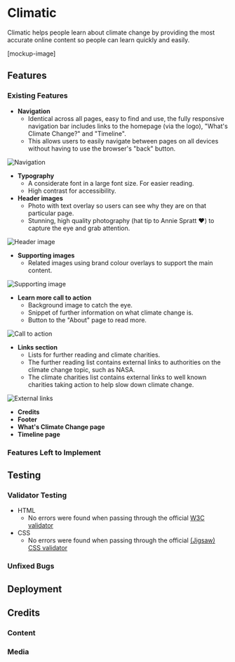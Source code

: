 # Climatic

Climatic helps people learn about climate change by providing the most accurate online content so people can learn quickly and easily.

[mockup-image]

## Features 

### Existing Features

- **Navigation**
  - Identical across all pages, easy to find and use, the fully responsive navigation bar includes links to the homepage (via the logo), "What's Climate Change?" and "Timeline".
  - This allows users to easily navigate between pages on all devices without having to use the browser's "back" button.

![Navigation](https://p-DgFRdw9.t2.n0.cdn.getcloudapp.com/items/Jrux6ZKd/b15bd387-59e4-497d-8fdb-75b16fddd10a.png?v=443e7115012d4784e8b8ce4ad711fdcf)

- **Typography**
  - A considerate font in a large font size. For easier reading. 
  - High contrast for accessibility.
- **Header images**
  - Photo with text overlay so users can see why they are on that particular page.
  - Stunning, high quality photography (hat tip to Annie Spratt ♥️) to capture the eye and grab attention.

![Header image](https://p-DgFRdw9.t2.n0.cdn.getcloudapp.com/items/GGupReOy/b87b3a80-3845-46db-a660-dfa996d647d6.png?v=6da3bf8c7c3585740aa3645866948795)

- **Supporting images**
  - Related images using brand colour overlays to support the main content.

![Supporting image](https://p-DgFRdw9.t2.n0.cdn.getcloudapp.com/items/lluoYex0/15d26f62-5f81-4f08-8170-a2bcad3d9ef9.png?v=6b10bc69cb9ca6e2b034ab60850bf784)

- **Learn more call to action**
  - Background image to catch the eye.
  - Snippet of further information on what climate change is.
  - Button to the "About" page to read more.

![Call to action](https://p-DgFRdw9.t2.n0.cdn.getcloudapp.com/items/Jrux6QPd/62765f49-66f6-473b-999f-a3f5d86fb525.png?v=629a44bfd4c46436a56a9e095caa78cc)

- **Links section**
  - Lists for further reading and climate charities.
  - The further reading list contains external links to authorities on the climate change topic, such as NASA.
  - The climate charities list contains external links to well known charities taking action to help slow down climate change.

![External links](https://p-DgFRdw9.t2.n0.cdn.getcloudapp.com/items/yAuybg7l/34bf4826-3552-4977-8b7a-1696a037bc5d.png?v=e294e986f56cf3538d4fc94cc8ab5ba9)

- **Credits**
- **Footer**
- **What's Climate Change page**
- **Timeline page**

### Features Left to Implement

## Testing 

### Validator Testing 

- HTML
  - No errors were found when passing through the official [W3C validator](https://validator.w3.org/nu/?doc=https%3A%2F%2Flucywoodman.github.io%2Fclimatic%2F)
- CSS
  - No errors were found when passing through the official [(Jigsaw) CSS validator](https://jigsaw.w3.org/css-validator/validator?uri=lucywoodman.github.io%2Fclimatic%2F&profile=css3svg&usermedium=all&warning=1&vextwarning=&lang=en)

### Unfixed Bugs

## Deployment


## Credits 

### Content 

### Media